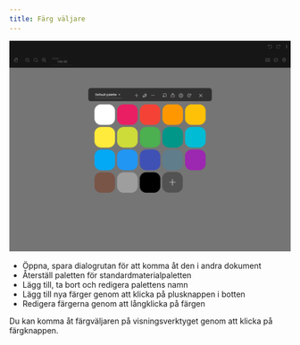 ```yaml
---
title: Färg väljare
---
```


![Färg väljare](color_picker.png)

* Öppna, spara dialogrutan för att komma åt den i andra dokument
* Återställ paletten för standardmaterialpaletten
* Lägg till, ta bort och redigera palettens namn
* Lägg till nya färger genom att klicka på plusknappen i botten
* Redigera färgerna genom att långklicka på färgen

Du kan komma åt färgväljaren på visningsverktyget genom att klicka på färgknappen.
